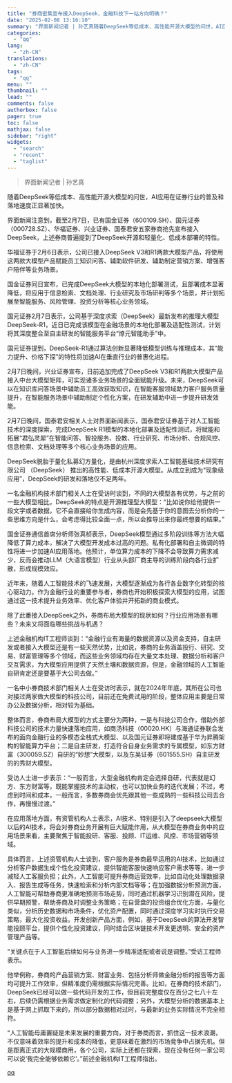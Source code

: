 ```yaml
---
title: "券商密集宣布接入DeepSeek，金融科技下一站方向明确？"
date: "2025-02-08 13:16:10"
summary: "界面新闻记者 | 孙艺真随着DeepSeek等低成本、高性能开源大模型的问世，AI应用在证券行业的普..."
categories:
  - "qq"
lang:
  - "zh-CN"
translations:
  - "zh-CN"
tags:
  - "qq"
menu: ""
thumbnail: ""
lead: ""
comments: false
authorbox: false
pager: true
toc: false
mathjax: false
sidebar: "right"
widgets:
  - "search"
  - "recent"
  - "taglist"
---
```


> 界面新闻记者 | 孙艺真

随着DeepSeek等低成本、高性能开源大模型的问世，AI应用在证券行业的普及和落地速度正显著加快。

界面新闻注意到，截至2月7日，已有国金证券（600109.SH）、国元证券（000728.SZ）、华福证券、兴业证券、国泰君安五家券商抢先宣布接入DeepSeek，上述券商普遍提到了DeepSeek开源和轻量化、低成本部署的特性。

华福证券于2月6日表示，公司已接入DeepSeek V3和R1两款大模型产品，将使用这两款大模型产品赋能员工知识问答、辅助软件研发、辅助制定营销方案、增强客户陪伴等业务场景。

国金证券同日宣布，已完成DeepSeek大模型的本地化部署测试，且部署成本显著降低，将应用于信息检索、文档处理、行业研究及市场研判等多个场景，并计划拓展至智能服务、风险管理、投资分析等核心业务领域。

国元证券2月7日表示，公司基于深度求索（DeepSeek）最新发布的推理大模型DeepSeek-R1，近日已完成该模型在金融场景的本地化部署及适配性测试，计划将其深度整合至自主研发的智能服务平台“燎元智能助手”中。

国元证券提到，DeepSeek-R1通过算法创新显著降低模型训练与推理成本，其“能力提升、价格下探”的特性将加速AI在垂直行业的普惠化进程。

2月7日晚间，兴业证券宣布，日前追加完成了DeepSeek V3和R1两款大模型产品接入中台大模型矩阵，可实现诸多业务场景的全面赋能升级。未来，DeepSeek可以在知识库问答场景中辅助员工高效获取知识，在智能客服领域助力客户服务质量提升，在智能服务场景中辅助制定个性化方案，在研发辅助中进一步提升研发效能。

2月7日晚间，国泰君安相关人士对界面新闻表示，国泰君安证券基于对人工智能技术的深度探索，完成DeepSeek R1模型的本地化部署及适配性测试，将赋能和拓展“君弘灵犀”在智能问答、智投服务、投教、行业研究、市场分析、合规风控、信息检索、文档处理等多个核心业务场景的应用。

DeepSeek脱胎于量化私募幻方量化，是由杭州深度求索人工智能基础技术研究有限公司 （DeepSeek） 推出的高性能、低成本开源大模型。从成立到成为“现象级应用”，DeepSeek的研发和落地仅不足两年。

一名金融机构技术部门相关人士在受访时谈到，不同的大模型各有优势，与之前的一些大模型相比，DeepSeek的特点是开源推理型大模型：“比如说你给他提供一段文字或者数据，它不会直接给你生成内容，而是会先基于你的意图去分析你的一些思维方向是什么，会考虑得比较全面一点，所以会推导出来你最终想要的结果。”

国金证券通信首席分析师张真桢表示，DeepSeek模型通过多阶段训练等方法大幅降低了算力成本，解决了大模型开发成本过高的问题。私有化部署和自主微调的特性将进一步加速AI应用落地。他预计，单位算力成本的下降不会导致算力需求减少，反而会推动LLM（大语言模型）行业从头部厂商主导的训练阶段向各行业扩散，形成规模效应。

近年来，随着人工智能技术的飞速发展，大模型逐渐成为各行各业数字化转型的核心驱动力。作为金融行业的重要参与者，券商也开始积极探索大模型的应用，试图通过这一技术提升业务效率、优化客户体验并开拓新的商业模式。

除了此番接入DeepSeek之外，券商布局大模型的现状如何？行业应用场景有哪些？未来又将面临哪些挑战与机遇？

上述金融机构IT工程师谈到：“金融行业有海量的数据资源以及资金支持，自主研发或者接入大模型还是有一些天然优势，比如说，券商的业务涵盖投行、研究、交易、财富管理等多个领域，而这些业务领域均存在大量文本处理、数据分析和客户交互需求，为大模型应用提供了天然土壤和数据资源，但是，金融领域的人工智能自研肯定还是要基于大公司去做。”

一名中小券商技术部门相关人士在受访时表示，就在2024年年底，其所在公司也对接过两家做大模型的科技公司，目前还在免费试用的阶段，整体应用主要是日常办公及数据分析，相对较为基础。

整体而言，券商布局大模型的方式主要分为两种，一是与科技公司合作，借助外部科技公司的技术力量快速落地应用，如商汤科技（00020.HK）与海通证券联合发布的面向金融行业的多模态全栈式大模型、以及国元证券即将建成基于华为昇腾架构的智能算力平台；二是自主研发，打造符合自身业务需求的专属模型，如东方财富（300059.SZ）自研的“妙想”大模型，以及东吴证券（601555.SH）自主研发的的秀财大模型。

受访人士进一步表示：“一般而言，大型金融机构肯定会选择自研，代表就是幻方、东方财富等，既能掌握技术的主动权，也可以加快业务的迭代发展；不过，考虑到时间和成本，一般而言，多数券商会优先跟其他一些成熟的一些科技公司去合作，再慢慢过渡。”

在应用落地方面，有资管机构人士表示，AI技术、特别是引入了deepseek大模型以后的AI技术，将会对券商业务开展有巨大赋能作用，从大模型在券商业务中的应用场景来看，主要聚焦于智能投研、客服、投顾、IT运维、风控、市场营销等领域。

具体而言，上述资管机构人士谈到，客户服务是券商最早运用的AI技术，比如通过分析客户数据生成个性化投资建议，提供智能客服快速响应客户需求等等，进一步减轻人工客服负担；此外，人工智能可提升券商运营效率，比如自动化处理数据录入、报告生成等任务，快速检索和分析内部文档等等；在加强数据分析预测方面，人工智能可帮助券商更准确地预测市场走势，同时通过机器学习识别潜在风险，提供早期预警，帮助券商及时调整业务策略；在自营盘的投资组合优化方面，与量化类似，分析历史数据和市场条件，优化资产配置，同时通过深度学习实时执行交易策略，最大化投资收益。开发创新产品方面，例如，基于DeepSeek的算法开发智能投顾平台，提供个性化投资建议，同时结合区块链技术开发更透明、安全的资产管理产品等。

“关键点在于人工智能后续如何与业务进一步精准适配或者说是调整。”受访工程师表示。

他举例称，券商的产品营销方案、财富业务、包括分析师做金融分析的报告等方面均可提升工作效率，但精准度仍需根据实际情况完善。比如，在券商的技术部门，DeepSeek已经可以做一些代码开发的工作，但目前完整度仅在百分之七八十左右，后续仍需根据业务需求做定制化的代码调整；另外，大模型分析的数据基本上是基于网上抓取下来的，所以部分数据相对过时，与最新的业务实际情况不完全相符。

“人工智能毋庸置疑是未来发展的重要方向，对于券商而言，抓住这一技术浪潮，不仅意味着效率的提升和成本的降低，更意味着在激烈的市场竞争中占据先机。但是距离正式的大规模商用，各个公司，实际上还都在探索，现在没有任何一家公司可以说‘我完全能够依赖它’。”前述金融机构IT工程师指出。

[qq](https://new.qq.com/rain/a/20250208A045FI00)
